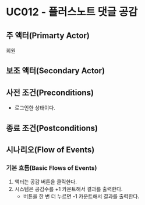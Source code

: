 # UC012 - 플러스노트 댓글 공감
## 주 액터(Primarty Actor)
회원


## 보조 액터(Secondary Actor)

## 사전 조건(Preconditions)
- 로그인한 상태이다.


## 종료 조건(Postconditions)


## 시나리오(Flow of Events)

### 기본 흐름(Basic Flows of Events)
1. 액터는 공감 버튼을 클릭한다.
2. 시스템은 공감수를 +1 카운트해서 결과를 출력한다.
    - 버튼을 한 번 더 누르면 -1 카운트해서 결과를 출력한다.
